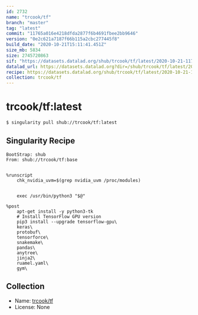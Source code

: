 ```yaml
---
id: 2732
name: "trcook/tf"
branch: "master"
tag: "latest"
commit: "11765a016e4218dfda2877f6b4691fbee2bb9646"
version: "0e2c621a7187f66b115a2cbc277445f8"
build_date: "2020-10-21T15:11:41.451Z"
size_mb: 5834
size: 2745720863
sif: "https://datasets.datalad.org/shub/trcook/tf/latest/2020-10-21-11765a01-0e2c621a/0e2c621a7187f66b115a2cbc277445f8.simg"
datalad_url: https://datasets.datalad.org?dir=/shub/trcook/tf/latest/2020-10-21-11765a01-0e2c621a/
recipe: https://datasets.datalad.org/shub/trcook/tf/latest/2020-10-21-11765a01-0e2c621a/Singularity
collection: trcook/tf
---
```


# trcook/tf:latest

```bash
$ singularity pull shub://trcook/tf:latest
```

## Singularity Recipe

```singularity
BootStrap: shub
From: shub://trcook/tf:base


%runscript
    chk_nvidia_uvm=$(grep nvidia_uvm /proc/modules)


    exec /usr/bin/python3 "$@"

%post
    apt-get install -y python3-tk
    # Install TensorFlow GPU version
    pip3 install --upgrade tensorflow-gpu\
    keras\
    protobuf\
    tensorforce\
    snakemake\
    pandas\
    anytree\
    jinja2\
    ruamel.yaml\
    gym\
```

## Collection

 - Name: [trcook/tf](https://github.com/trcook/tf)
 - License: None

